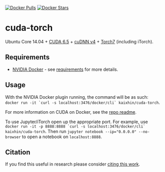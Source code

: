 [![Docker Pulls](https://img.shields.io/docker/pulls/kaixhin/cuda-torch.svg)](https://hub.docker.com/r/kaixhin/cuda-torch/)
[![Docker Stars](https://img.shields.io/docker/stars/kaixhin/cuda-torch.svg)](https://hub.docker.com/r/kaixhin/cuda-torch/)

cuda-torch
==========
Ubuntu Core 14.04 + [CUDA 6.5](http://www.nvidia.com/object/cuda_home_new.html) + [cuDNN v4](https://developer.nvidia.com/cuDNN) + [Torch7](http://torch.ch/) (including iTorch).

Requirements
------------

- [NVIDIA Docker](https://github.com/NVIDIA/nvidia-docker) - see [requirements](https://github.com/NVIDIA/nvidia-docker/wiki/CUDA#requirements) for more details.

Usage
-----
With the NVIDIA Docker plugin running, the command will be as such: ``docker run -it `curl -s localhost:3476/docker/cli` kaixhin/cuda-torch``.

For more information on CUDA on Docker, see the [repo readme](https://github.com/Kaixhin/dockerfiles#cuda).

To use Jupyter/iTorch open up the appropriate port. For example, use ``docker run -it -p 8888:8888 `curl -s localhost:3476/docker/cli` kaixhin/cuda-torch``. Then run `jupyter notebook --ip="0.0.0.0" --no-browser` to open a notebook on `localhost:8888`.

Citation
--------
If you find this useful in research please consider [citing this work](https://github.com/Kaixhin/dockerfiles/blob/master/CITATION.md).
